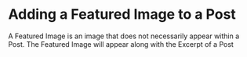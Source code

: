 # Adding a Featured Image to a Post

A Featured Image is an image that does not necessarily appear within a Post. The Featured Image will appear along with the Excerpt of a Post 